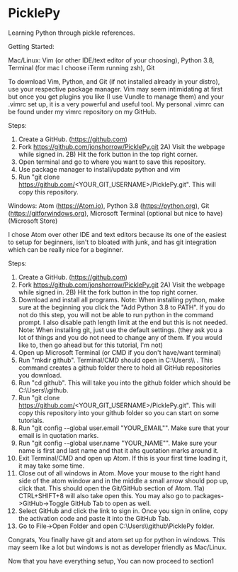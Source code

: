# PicklePy
Learning Python through pickle references.

Getting Started:

Mac/Linux:
Vim (or other IDE/text editor of your choosing), Python 3.8, Terminal (for mac I choose iTerm running zsh), Git

To download Vim, Python, and Git (if not installed already in your distro), use your respective package manager. Vim may seem intimidating at first but once you get plugins you like (I use Vundle to manage them) and your .vimrc set up, it is a very powerful and useful tool. My personal .vimrc can be found under my vimrc repository on my GitHub.

Steps:
1) Create a GitHub. (https://github.com)
2) Fork https://github.com/jonshorrow/PicklePy.git
2A) Visit the webpage while signed in.
2B) Hit the fork button in the top right corner.
3) Open terminal and go to where you want to save this repository.
4) Use package manager to install/update python and vim
5) Run "git clone https://github.com/<YOUR_GIT_USERNAME>/PicklePy.git". This will copy this repository.

Windows:
Atom (https://Atom.io), Python 3.8 (https://python.org), Git (https://gitforwindows.org), Microsoft Terminal (optional but nice to have) (Microsoft Store)

I chose Atom over other IDE and text editors because its one of the easiest to setup for beginners, isn't to bloated with junk, and has git integration which can be really nice for a beginner.

Steps:
1) Create a GitHub. (https://github.com)
2) Fork https://github.com/jonshorrow/PicklePy.git
2A) Visit the webpage while signed in.
2B) Hit the fork button in the top right corner.
3) Download and install all programs.
Note: When installing python, make sure at the beginning you click the "Add Python 3.8 to PATH". If you do not do this step, you will not be able to run python in the command prompt. I also disable path length limit at the end but this is not needed.
Note: When installing git, just use the default settings. (they ask you a lot of things and you do not need to change any of them. If you would like to, then go ahead but for this tutorial, I'm not)
4) Open up Microsoft Terminal (or CMD if you don't have/want terminal)
5) Run "mkdir github". Terminal/CMD should open in C:\\Users\\<USERNAME>\\ . This command creates a github folder there to hold all GitHub repositories you download.
6) Run "cd github". This will take you into the github folder which should be C:\\Users\\<USERNAME>\\github.
7) Run "git clone https://github.com/<YOUR_GIT_USERNAME>/PicklePy.git". This will copy this repository into your github folder so you can start on some tutorials.
8) Run "git config --global user.email "YOUR_EMAIL"". Make sure that your email is in quotation marks.
9) Run "git config --global user.name "YOUR_NAME"". Make sure your name is first and last name and that it ahs quotation marks around it.
10) Exit Terminal/CMD and open up Atom. If this is your first time loading it, it may take some time.
11) Close out of all windows in Atom. Move your mouse to the right hand side of the atom window and in the middle a small arrow should pop up, click that. This should open the Git/GitHub section of Atom.
11a) CTRL+SHIFT+8 will also take open this. You may also go to packages->GitHub->Toggle GitHub Tab to open as well.
12) Select GitHub and click the link to sign in. Once you sign in online, copy the activation code and paste it into the GitHub Tab.
13) Go to File->Open Folder and open C:\\Users\\<USERNAME>\\github\\PicklePy folder.

Congrats, You finally have git and atom set up for python in windows. This may seem like a lot but windows is not as developer friendly as Mac/Linux.

Now that you have everything setup, You can now proceed to section1
